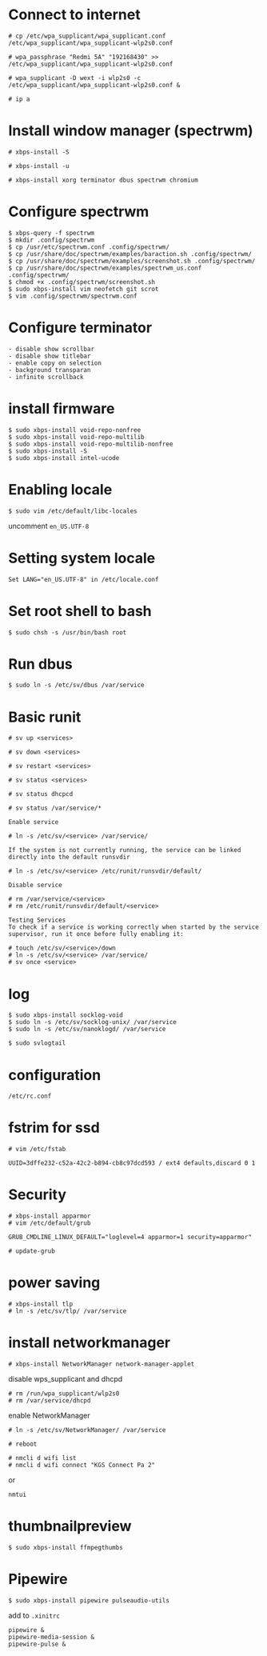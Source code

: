 # Connect to internet
```
# cp /etc/wpa_supplicant/wpa_supplicant.conf /etc/wpa_supplicant/wpa_supplicant-wlp2s0.conf

# wpa_passphrase "Redmi 5A" "192168430" >> /etc/wpa_supplicant/wpa_supplicant-wlp2s0.conf

# wpa_supplicant -D wext -i wlp2s0 -c /etc/wpa_supplicant/wpa_supplicant-wlp2s0.conf &

# ip a
```
# Install window manager (spectrwm)
```
# xbps-install -S

# xbps-install -u

# xbps-install xorg terminator dbus spectrwm chromium
```
# Configure spectrwm
```
$ xbps-query -f spectrwm
$ mkdir .config/spectrwm
$ cp /usr/etc/spectrwm.conf .config/spectrwm/
$ cp /usr/share/doc/spectrwm/examples/baraction.sh .config/spectrwm/
$ cp /usr/share/doc/spectrwm/examples/screenshot.sh .config/spectrwm/
$ cp /usr/share/doc/spectrwm/examples/spectrwm_us.conf .config/spectrwm/
$ chmod +x .config/spectrwm/screenshot.sh
$ sudo xbps-install vim neofetch git scrot
$ vim .config/spectrwm/spectrwm.conf
```
# Configure terminator
```
- disable show scrollbar
- disable show titlebar
- enable copy on selection
- background transparan
- infinite scrollback
```

# install firmware
```
$ sudo xbps-install void-repo-nonfree
$ sudo xbps-install void-repo-multilib
$ sudo xbps-install void-repo-multilib-nonfree
$ sudo xbps-install -S
$ sudo xbps-install intel-ucode
```
# Enabling locale
```
$ sudo vim /etc/default/libc-locales
```
uncomment `en_US.UTF-8`
# Setting system locale
```
Set LANG="en_US.UTF-8" in /etc/locale.conf
```
# Set root shell to bash
```
$ sudo chsh -s /usr/bin/bash root
```
# Run dbus
```
$ sudo ln -s /etc/sv/dbus /var/service
```
# Basic runit
```
# sv up <services>

# sv down <services>

# sv restart <services>

# sv status <services>

# sv status dhcpcd

# sv status /var/service/*

Enable service

# ln -s /etc/sv/<service> /var/service/

If the system is not currently running, the service can be linked directly into the default runsvdir

# ln -s /etc/sv/<service> /etc/runit/runsvdir/default/

Disable service

# rm /var/service/<service>
# rm /etc/runit/runsvdir/default/<service>

Testing Services
To check if a service is working correctly when started by the service supervisor, run it once before fully enabling it:

# touch /etc/sv/<service>/down
# ln -s /etc/sv/<service> /var/service/
# sv once <service>
```
# log
```
$ sudo xbps-install socklog-void
$ sudo ln -s /etc/sv/socklog-unix/ /var/service
$ sudo ln -s /etc/sv/nanoklogd/ /var/service
```
```
$ sudo svlogtail
```
# configuration
```
/etc/rc.conf
```
# fstrim for ssd
```
# vim /etc/fstab
```
```
UUID=3dffe232-c52a-42c2-b894-cb8c97dcd593 / ext4 defaults,discard 0 1
```
# Security
```
# xbps-install apparmor
# vim /etc/default/grub
```
```
GRUB_CMDLINE_LINUX_DEFAULT="loglevel=4 apparmor=1 security=apparmor"
```
```
# update-grub
```
# power saving
```
# xbps-install tlp
# ln -s /etc/sv/tlp/ /var/service
```
# install networkmanager
```
# xbps-install NetworkManager network-manager-applet
```
disable wps_supplicant and dhcpd
```
# rm /run/wpa_supplicant/wlp2s0
# rm /var/service/dhcpd
```
enable NetworkManager
```
# ln -s /etc/sv/NetworkManager/ /var/service
```
```
# reboot
```
```
# nmcli d wifi list
# nmcli d wifi connect "KGS Connect Pa 2"
```
or 
```
nmtui
```
# thumbnailpreview
```
$ sudo xbps-install ffmpegthumbs
```
# Pipewire
```
$ sudo xbps-install pipewire pulseaudio-utils
```
add to `.xinitrc`
```
pipewire &
pipewire-media-session &
pipewire-pulse &
```
